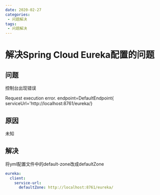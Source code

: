 ```yaml
---
date: 2020-02-27
categories: 
 - 问题解决
tags: 
 - 问题解决
---
```

# 解决Spring Cloud Eureka配置的问题

## 问题

控制台出现错误

Request execution error. endpoint=DefaultEndpoint{ serviceUrl='http://localhost:8761/eureka/}

## 原因

未知



## 解决

将yml配置文件中的default-zone改成defaultZone

```yml
eureka:
  client:
    service-url:
      defaultZone: http://localhost:8761/eureka/
```
